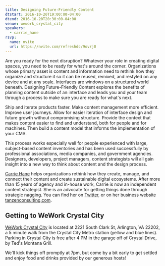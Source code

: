 ```yaml
---
title: Designing Future-Friendly Content
dtstart: 2016-10-20T19:00:00-04:00
dtend: 2016-10-20T20:30:00-04:00
venue: wework_crystal_city
speakers:
  - carrie_hane
rsvp:
  name: nvite
  url: https://nvite.com/refreshdc/9ovrj8
---
```


Are you ready for the next disruption? Whatever your role in creating digital spaces, you need to be ready for what's around the corner. Organizations whose primary asset is content and information need to rethink how they organize and structure it so it can be reused, remixed, and restyled on any device and at any scale. Interfaces are windows on a structured world beneath. Designing Future-Friendly Content explores the benefits of planning content outside of an interface and leads you and your team through a process to make sure you are ready for what's next.

Ship and iterate products faster. Make content management more efficient. Improve user journeys. Allow for easier iteration of interface design and future growth without compromising structure. Provide the context that makes content easier to find and understand, both for people and for machines. Then build a content model that informs the implementation of your CMS.

This process works especially well for people experienced with large, subject-based content inventories and has been used successfully by professional associations, media companies, and government agencies. Designers, developers, project managers, content strategists will all gain insight into a new way to think about content and the design process.

[Carrie Hane](https://twitter.com/carriehd) helps organizations rethink how they create, manage, and connect their content and create sustainable digital ecosystems. After more than 15 years of agency and in-house work, Carrie is now an independent content strategist. She is an advocate for getting things done through strategic nagging. You can find her on [Twitter](https://twitter.com/carriehd), or on her business website [tanzenconsulting.com](http://www.tanzenconsulting.com).

## Getting to WeWork Crystal City

[WeWork Crystal City](https://www.wework.com/locations/washington-d-c/crystal-city) is located at 2221 South Clark St, Arlington, VA 22202, a 5 minute walk from the Crystal City Metro station (yellow and blue lines). Parking in Crystal City is free after 4 PM in the garage off of Crystal Drive, by Ted's Montana Grill.

We'll kick things off promptly at 7pm, but come by a bit early to get settled and enjoy food and drinks provided by our generous hosts!
